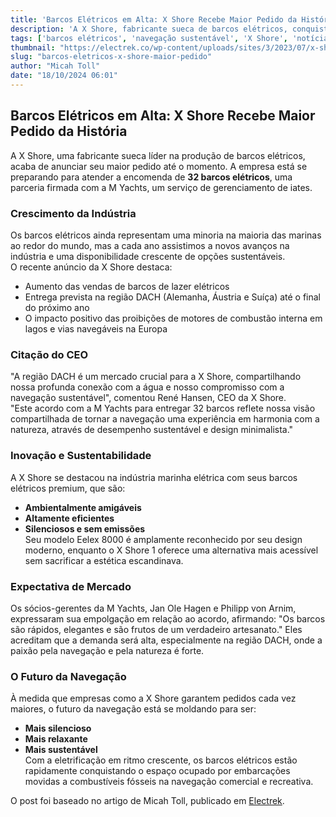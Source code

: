```yaml
---
title: 'Barcos Elétricos em Alta: X Shore Recebe Maior Pedido da História'
description: 'A X Shore, fabricante sueca de barcos elétricos, conquista seu maior pedido com 32 embarcações que reforçam a tendência de navegação sustentável.'
tags: ['barcos elétricos', 'navegação sustentável', 'X Shore', 'notícias de tecnologia', 'mobilidade elétrica']
thumbnail: "https://electrek.co/wp-content/uploads/sites/3/2023/07/x-shore-header-electric-boats-1.jpg?quality=82&strip=all&w=1600"
slug: "barcos-eletricos-x-shore-maior-pedido"
author: "Micah Toll"
date: "18/10/2024 06:01"
---
```


## Barcos Elétricos em Alta: X Shore Recebe Maior Pedido da História

A X Shore, uma fabricante sueca líder na produção de barcos elétricos, acaba de anunciar seu maior pedido até o momento. A empresa está se preparando para atender a encomenda de **32 barcos elétricos**, uma parceria firmada com a M Yachts, um serviço de gerenciamento de iates.

### Crescimento da Indústria
Os barcos elétricos ainda representam uma minoria na maioria das marinas ao redor do mundo, mas a cada ano assistimos a novos avanços na indústria e uma disponibilidade crescente de opções sustentáveis.  
O recente anúncio da X Shore destaca:

- Aumento das vendas de barcos de lazer elétricos
- Entrega prevista na região DACH (Alemanha, Áustria e Suíça) até o final do próximo ano
- O impacto positivo das proibições de motores de combustão interna em lagos e vias navegáveis na Europa

### Citação do CEO
"A região DACH é um mercado crucial para a X Shore, compartilhando nossa profunda conexão com a água e nosso compromisso com a navegação sustentável", comentou René Hansen, CEO da X Shore.  
"Este acordo com a M Yachts para entregar 32 barcos reflete nossa visão compartilhada de tornar a navegação uma experiência em harmonia com a natureza, através de desempenho sustentável e design minimalista."

### Inovação e Sustentabilidade
A X Shore se destacou na indústria marinha elétrica com seus barcos elétricos premium, que são:

- **Ambientalmente amigáveis**
- **Altamente eficientes**
- **Silenciosos e sem emissões**  
Seu modelo Eelex 8000 é amplamente reconhecido por seu design moderno, enquanto o X Shore 1 oferece uma alternativa mais acessível sem sacrificar a estética escandinava.

### Expectativa de Mercado
Os sócios-gerentes da M Yachts, Jan Ole Hagen e Philipp von Arnim, expressaram sua empolgação em relação ao acordo, afirmando: "Os barcos são rápidos, elegantes e são frutos de um verdadeiro artesanato." Eles acreditam que a demanda será alta, especialmente na região DACH, onde a paixão pela navegação e pela natureza é forte.

### O Futuro da Navegação
À medida que empresas como a X Shore garantem pedidos cada vez maiores, o futuro da navegação está se moldando para ser:
- **Mais silencioso**
- **Mais relaxante**
- **Mais sustentável**  
Com a eletrificação em ritmo crescente, os barcos elétricos estão rapidamente conquistando o espaço ocupado por embarcações movidas a combustíveis fósseis na navegação comercial e recreativa.

O post foi baseado no artigo de Micah Toll, publicado em [Electrek](https://electrek.co/2024/10/17/are-electric-boats-going-mainstream-x-shore-lands-its-biggest-order-ever/).